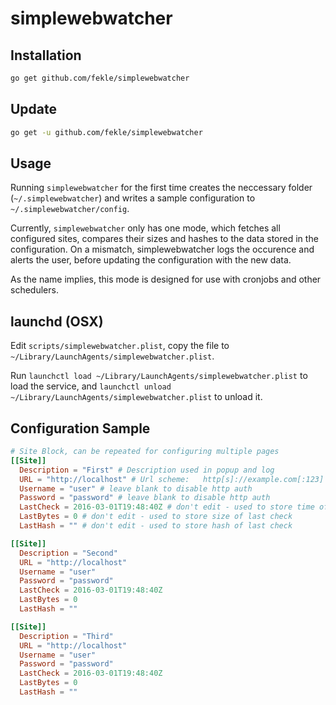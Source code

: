 # simplewebwatcher

## Installation

```bash
go get github.com/fekle/simplewebwatcher
```

## Update

```bash
go get -u github.com/fekle/simplewebwatcher
```

## Usage

Running `simplewebwatcher` for the first time creates the neccessary folder (`~/.simplewebwatcher`) and writes a sample configuration to `~/.simplewebwatcher/config`.

Currently, `simplewebwatcher` only has one mode, which fetches all configured sites, compares their sizes and hashes to the data stored in the configuration. On a mismatch, simplewebwatcher logs the occurence and alerts the user, before updating the configuration with the new data.

As the name implies, this mode is designed for use with cronjobs and other schedulers.

## launchd (OSX)

Edit `scripts/simplewebwatcher.plist`, copy the file to `~/Library/LaunchAgents/simplewebwatcher.plist`.

Run `launchctl load ~/Library/LaunchAgents/simplewebwatcher.plist` to load the service, and `launchctl unload ~/Library/LaunchAgents/simplewebwatcher.plist` to unload it.

## Configuration Sample

```toml
# Site Block, can be repeated for configuring multiple pages
[[Site]]
  Description = "First" # Description used in popup and log
  URL = "http://localhost" # Url scheme:   http[s]://example.com[:123]
  Username = "user" # leave blank to disable http auth
  Password = "password" # leave blank to disable http auth
  LastCheck = 2016-03-01T19:48:40Z # don't edit - used to store time of last check
  LastBytes = 0 # don't edit - used to store size of last check
  LastHash = "" # don't edit - used to store hash of last check

[[Site]]
  Description = "Second"
  URL = "http://localhost"
  Username = "user"
  Password = "password"
  LastCheck = 2016-03-01T19:48:40Z
  LastBytes = 0
  LastHash = ""

[[Site]]
  Description = "Third"
  URL = "http://localhost"
  Username = "user"
  Password = "password"
  LastCheck = 2016-03-01T19:48:40Z
  LastBytes = 0
  LastHash = ""

```
